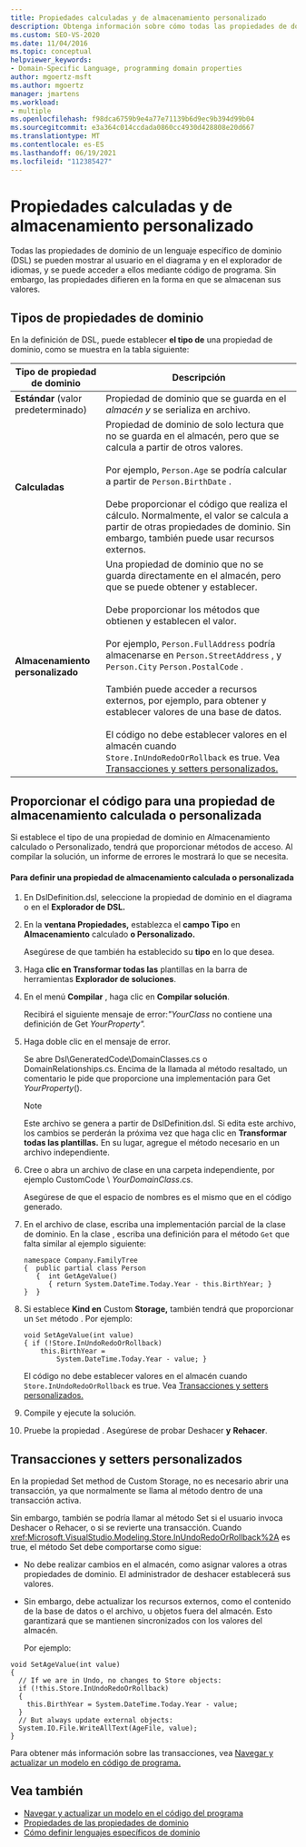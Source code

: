```yaml
---
title: Propiedades calculadas y de almacenamiento personalizado
description: Obtenga información sobre cómo todas las propiedades de dominio de un lenguaje específico de dominio (DSL) se pueden mostrar al usuario en el diagrama y en el explorador de idiomas.
ms.custom: SEO-VS-2020
ms.date: 11/04/2016
ms.topic: conceptual
helpviewer_keywords:
- Domain-Specific Language, programming domain properties
author: mgoertz-msft
ms.author: mgoertz
manager: jmartens
ms.workload:
- multiple
ms.openlocfilehash: f98dca6759b9e4a77e71139b6d9ec9b394d99b04
ms.sourcegitcommit: e3a364c014ccdada0860cc4930d428808e20d667
ms.translationtype: MT
ms.contentlocale: es-ES
ms.lasthandoff: 06/19/2021
ms.locfileid: "112385427"
---
```

# <a name="calculated-and-custom-storage-properties"></a>Propiedades calculadas y de almacenamiento personalizado
Todas las propiedades de dominio de un lenguaje específico de dominio (DSL) se pueden mostrar al usuario en el diagrama y en el explorador de idiomas, y se puede acceder a ellos mediante código de programa. Sin embargo, las propiedades difieren en la forma en que se almacenan sus valores.

## <a name="kinds-of-domain-properties"></a>Tipos de propiedades de dominio
 En la definición de DSL, puede establecer **el tipo de** una propiedad de dominio, como se muestra en la tabla siguiente:

|Tipo de propiedad de dominio|Descripción|
|-|-|
|**Estándar** (valor predeterminado)|Propiedad de dominio que se guarda en el *almacén y* se serializa en archivo.|
|**Calculadas**|Propiedad de dominio de solo lectura que no se guarda en el almacén, pero que se calcula a partir de otros valores.<br /><br /> Por ejemplo, `Person.Age` se podría calcular a partir de `Person.BirthDate` .<br /><br /> Debe proporcionar el código que realiza el cálculo. Normalmente, el valor se calcula a partir de otras propiedades de dominio. Sin embargo, también puede usar recursos externos.|
|**Almacenamiento personalizado**|Una propiedad de dominio que no se guarda directamente en el almacén, pero que se puede obtener y establecer.<br /><br /> Debe proporcionar los métodos que obtienen y establecen el valor.<br /><br /> Por ejemplo, `Person.FullAddress` podría almacenarse en `Person.StreetAddress` , y `Person.City` `Person.PostalCode` .<br /><br /> También puede acceder a recursos externos, por ejemplo, para obtener y establecer valores de una base de datos.<br /><br /> El código no debe establecer valores en el almacén cuando `Store.InUndoRedoOrRollback` es true. Vea [Transacciones y setters personalizados.](#setters)|

## <a name="providing-the-code-for-a-calculated-or-custom-storage-property"></a>Proporcionar el código para una propiedad de almacenamiento calculada o personalizada
 Si establece el tipo de una propiedad de dominio en Almacenamiento calculado o Personalizado, tendrá que proporcionar métodos de acceso. Al compilar la solución, un informe de errores le mostrará lo que se necesita.

#### <a name="to-define-a-calculated-or-custom-storage-property"></a>Para definir una propiedad de almacenamiento calculada o personalizada

1. En DslDefinition.dsl, seleccione la propiedad de dominio en el diagrama o en el **Explorador de DSL.**

2. En la **ventana Propiedades,** establezca el **campo Tipo** en **Almacenamiento** calculado **o Personalizado.**

     Asegúrese de que también ha establecido su **tipo** en lo que desea.

3. Haga **clic en Transformar todas las** plantillas en la barra de herramientas **Explorador de soluciones**.

4. En el menú **Compilar** , haga clic en **Compilar solución**.

     Recibirá el siguiente mensaje de error:*"YourClass* no contiene una definición de Get *YourProperty".*

5. Haga doble clic en el mensaje de error.

     Se abre Dsl\GeneratedCode\DomainClasses.cs o DomainRelationships.cs. Encima de la llamada al método resaltado, un comentario le pide que proporcione una implementación para Get *YourProperty*().

    > [!NOTE]
    > Este archivo se genera a partir de DslDefinition.dsl. Si edita este archivo, los cambios se perderán la próxima vez que haga clic en **Transformar todas las plantillas.** En su lugar, agregue el método necesario en un archivo independiente.

6. Cree o abra un archivo de clase en una carpeta independiente, por ejemplo CustomCode \\ *YourDomainClass*.cs.

     Asegúrese de que el espacio de nombres es el mismo que en el código generado.

7. En el archivo de clase, escriba una implementación parcial de la clase de dominio. En la clase , escriba una definición para el método `Get` que falta similar al ejemplo siguiente:

    ```
    namespace Company.FamilyTree
    {  public partial class Person
       {  int GetAgeValue()
          { return System.DateTime.Today.Year - this.BirthYear; }
    }  }
    ```

8. Si establece **Kind en** Custom **Storage,** también tendrá que proporcionar un `Set` método . Por ejemplo:

    ```
    void SetAgeValue(int value)
    { if (!Store.InUndoRedoOrRollback)
        this.BirthYear =
            System.DateTime.Today.Year - value; }
    ```

     El código no debe establecer valores en el almacén cuando `Store.InUndoRedoOrRollback` es true. Vea [Transacciones y setters personalizados.](#setters)

9. Compile y ejecute la solución.

10. Pruebe la propiedad . Asegúrese de probar Deshacer **y** **Rehacer**.

## <a name="transactions-and-custom-setters"></a><a name="setters"></a> Transacciones y setters personalizados
 En la propiedad Set method de Custom Storage, no es necesario abrir una transacción, ya que normalmente se llama al método dentro de una transacción activa.

 Sin embargo, también se podría llamar al método Set si el usuario invoca Deshacer o Rehacer, o si se revierte una transacción. Cuando <xref:Microsoft.VisualStudio.Modeling.Store.InUndoRedoOrRollback%2A> es true, el método Set debe comportarse como sigue:

- No debe realizar cambios en el almacén, como asignar valores a otras propiedades de dominio. El administrador de deshacer establecerá sus valores.

- Sin embargo, debe actualizar los recursos externos, como el contenido de la base de datos o el archivo, u objetos fuera del almacén. Esto garantizará que se mantienen sincronizados con los valores del almacén.

  Por ejemplo:

```
void SetAgeValue(int value)
{
  // If we are in Undo, no changes to Store objects:
  if (!this.Store.InUndoRedoOrRollback)
  {
    this.BirthYear = System.DateTime.Today.Year - value;
  }
  // But always update external objects:
  System.IO.File.WriteAllText(AgeFile, value);
}
```

 Para obtener más información sobre las transacciones, vea [Navegar y actualizar un modelo en código de programa.](../modeling/navigating-and-updating-a-model-in-program-code.md)

## <a name="see-also"></a>Vea también

- [Navegar y actualizar un modelo en el código del programa](../modeling/navigating-and-updating-a-model-in-program-code.md)
- [Propiedades de las propiedades de dominio](../modeling/properties-of-domain-properties.md)
- [Cómo definir lenguajes específicos de dominio](../modeling/how-to-define-a-domain-specific-language.md)
